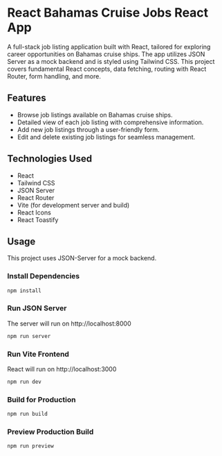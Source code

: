 # React Bahamas Cruise Jobs React App

A full-stack job listing application built with React, tailored for exploring career opportunities on Bahamas cruise ships. The app utilizes JSON Server as a mock backend and is styled using Tailwind CSS. This project covers fundamental React concepts, data fetching, routing with React Router, form handling, and more.

## Features

- Browse job listings available on Bahamas cruise ships.
- Detailed view of each job listing with comprehensive information.
- Add new job listings through a user-friendly form.
- Edit and delete existing job listings for seamless management.

## Technologies Used

- React
- Tailwind CSS
- JSON Server
- React Router
- Vite (for development server and build)
- React Icons
- React Toastify


## Usage

This project uses JSON-Server for a mock backend.

### Install Dependencies

```bash
npm install
```

### Run JSON Server

The server will run on http://localhost:8000

```bash
npm run server
```

### Run Vite Frontend

React will run on http://localhost:3000

```bash
npm run dev
```

### Build for Production

```bash
npm run build
```

### Preview Production Build

```bash
npm run preview
```
